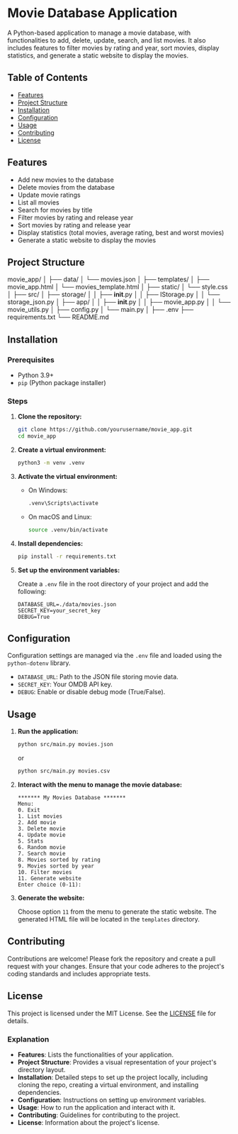 # Movie Database Application

A Python-based application to manage a movie database, with functionalities to add, delete, update, search, and list movies. It also includes features to filter movies by rating and year, sort movies, display statistics, and generate a static website to display the movies.

## Table of Contents

- [Features](#features)
- [Project Structure](#project-structure)
- [Installation](#installation)
- [Configuration](#configuration)
- [Usage](#usage)
- [Contributing](#contributing)
- [License](#license)

## Features

- Add new movies to the database
- Delete movies from the database
- Update movie ratings
- List all movies
- Search for movies by title
- Filter movies by rating and release year
- Sort movies by rating and release year
- Display statistics (total movies, average rating, best and worst movies)
- Generate a static website to display the movies

## Project Structure

movie_app/
│
├── data/
│   └── movies.json
│
├── templates/
│   ├── movie_app.html
│   └── movies_template.html
│
├── static/
│   └── style.css
│
├── src/
│   ├── storage/
│   │   ├── __init__.py
│   │   ├── IStorage.py
│   │   └── storage_json.py
│   ├── app/
│   │   ├── __init__.py
│   │   ├── movie_app.py
│   │   └── movie_utils.py
│   ├── config.py
│   └── main.py
│
├── .env
├── requirements.txt
└── README.md

## Installation

### Prerequisites

- Python 3.9+
- `pip` (Python package installer)

### Steps

1. **Clone the repository:**

    ```sh
    git clone https://github.com/yourusername/movie_app.git
    cd movie_app
    ```

2. **Create a virtual environment:**

    ```sh
    python3 -m venv .venv
    ```

3. **Activate the virtual environment:**

    - On Windows:
        ```sh
        .venv\Scripts\activate
        ```
    - On macOS and Linux:
        ```sh
        source .venv/bin/activate
        ```

4. **Install dependencies:**

    ```sh
    pip install -r requirements.txt
    ```

5. **Set up the environment variables:**

    Create a `.env` file in the root directory of your project and add the following:

    ```env
    DATABASE_URL=./data/movies.json
    SECRET_KEY=your_secret_key
    DEBUG=True
    ```

## Configuration

Configuration settings are managed via the `.env` file and loaded using the `python-dotenv` library. 

- `DATABASE_URL`: Path to the JSON file storing movie data.
- `SECRET_KEY`: Your OMDB API key.
- `DEBUG`: Enable or disable debug mode (True/False).

## Usage

1. **Run the application:**

    ```sh
    python src/main.py movies.json
    ```

    or

    ```sh
    python src/main.py movies.csv
    ```

2. **Interact with the menu to manage the movie database:**

    ```
    ******* My Movies Database *******
    Menu:
    0. Exit
    1. List movies
    2. Add movie
    3. Delete movie
    4. Update movie
    5. Stats
    6. Random movie
    7. Search movie
    8. Movies sorted by rating
    9. Movies sorted by year
    10. Filter movies
    11. Generate website
    Enter choice (0-11):
    ```

3. **Generate the website:**

    Choose option `11` from the menu to generate the static website. The generated HTML file will be located in the `templates` directory.

## Contributing

Contributions are welcome! Please fork the repository and create a pull request with your changes. Ensure that your code adheres to the project's coding standards and includes appropriate tests.

## License

This project is licensed under the MIT License. See the [LICENSE](LICENSE) file for details.

### Explanation

- **Features**: Lists the functionalities of your application.
- **Project Structure**: Provides a visual representation of your project's directory layout.
- **Installation**: Detailed steps to set up the project locally, including cloning the repo, creating a virtual environment, and installing dependencies.
- **Configuration**: Instructions on setting up environment variables.
- **Usage**: How to run the application and interact with it.
- **Contributing**: Guidelines for contributing to the project.
- **License**: Information about the project's license.




